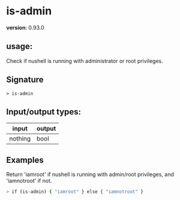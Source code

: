 # is-admin

**version**: 0.93.0

## **usage**:

Check if nushell is running with administrator or root privileges.

## Signature

`> is-admin `

## Input/output types:

| input   | output |
| ------- | ------ |
| nothing | bool   |

## Examples

Return 'iamroot' if nushell is running with admin/root privileges, and 'iamnotroot' if not.

```bash
> if (is-admin) { "iamroot" } else { "iamnotroot" }
```
